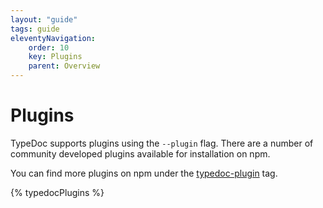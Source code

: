 ```yaml
---
layout: "guide"
tags: guide
eleventyNavigation:
    order: 10
    key: Plugins
    parent: Overview
---
```


# Plugins

TypeDoc supports plugins using the `--plugin` flag. There are a number of community developed
plugins available for installation on npm.

You can find more plugins on npm under the [typedoc-plugin](https://www.npmjs.com/search?q=keywords:typedocplugin%20keywords:typedoc-plugin) tag.

{% typedocPlugins %}
